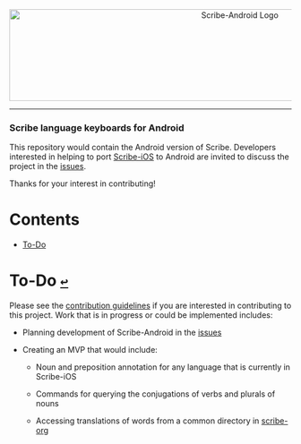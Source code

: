 <div align="center">
  <a href="https://github.com/scribe-org/Scribe-Android"><img src="https://raw.githubusercontent.com/scribe-org/Scribe-Android/main/Resources/Scribe-Android_logo_transparent.png" width=807 height=164 alt="Scribe-Android Logo"></a>
</div>

---

<!--
[![license](https://img.shields.io/github/license/scribe-org/Scribe-Android.svg)](https://github.com/scribe-org/Scribe-Android/blob/main/LICENSE.txt)
[![coc](https://img.shields.io/badge/coc-Contributor%20Covenant-ff69b4.svg)](https://github.com/scribe-org/Scribe-Android/blob/main/.github/CODE_OF_CONDUCT.md)

<a href='https://play.google.com/store/apps'><img alt='Get it on Google Play' src='https://play.google.com/intl/en_us/badges/images/generic/en_badge_web_generic.png' height='80px'/></a>
-->

### Scribe language keyboards for Android

This repository would contain the Android version of Scribe. Developers interested in helping to port [Scribe-iOS](https://github.com/scribe-org/Scribe-iOS) to Android are invited to discuss the project in the [issues](https://github.com/scribe-org/Scribe-Android/issues).

Thanks for your interest in contributing!

# **Contents**<a id="contents"></a>

- [To-Do](#to-do)

# To-Do [`↩`](#contents) <a id="to-do"></a>

Please see the [contribution guidelines](https://github.com/scribe-org/Scribe-Android/blob/main/.github/CONTRIBUTING.md) if you are interested in contributing to this project. Work that is in progress or could be implemented includes:

- Planning development of Scribe-Android in the [issues](https://github.com/scribe-org/Scribe-Android/issues)

- Creating an MVP that would include:

  - Noun and preposition annotation for any language that is currently in Scribe-iOS

  - Commands for querying the conjugations of verbs and plurals of nouns

  - Accessing translations of words from a common directory in [scribe-org](https://github.com/scribe-org)
